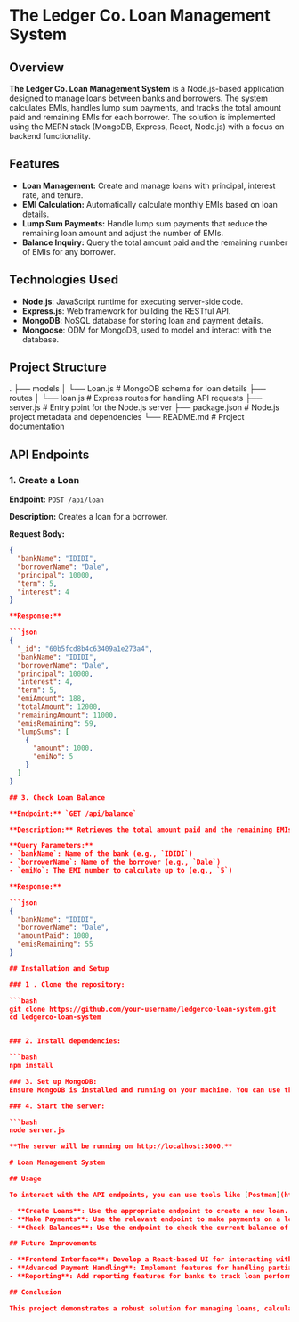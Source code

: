 # The Ledger Co. Loan Management System

## Overview

**The Ledger Co. Loan Management System** is a Node.js-based application designed to manage loans between banks and borrowers. The system calculates EMIs, handles lump sum payments, and tracks the total amount paid and remaining EMIs for each borrower. The solution is implemented using the MERN stack (MongoDB, Express, React, Node.js) with a focus on backend functionality.

## Features

- **Loan Management:** Create and manage loans with principal, interest rate, and tenure.
- **EMI Calculation:** Automatically calculate monthly EMIs based on loan details.
- **Lump Sum Payments:** Handle lump sum payments that reduce the remaining loan amount and adjust the number of EMIs.
- **Balance Inquiry:** Query the total amount paid and the remaining number of EMIs for any borrower.

## Technologies Used

- **Node.js**: JavaScript runtime for executing server-side code.
- **Express.js**: Web framework for building the RESTful API.
- **MongoDB**: NoSQL database for storing loan and payment details.
- **Mongoose**: ODM for MongoDB, used to model and interact with the database.

## Project Structure

.
├── models
│ └── Loan.js # MongoDB schema for loan details
├── routes
│ └── loan.js # Express routes for handling API requests
├── server.js # Entry point for the Node.js server
├── package.json # Node.js project metadata and dependencies
└── README.md # Project documentation

## API Endpoints

### 1. Create a Loan

**Endpoint:** `POST /api/loan`

**Description:** Creates a loan for a borrower.

**Request Body:**

````json
{
  "bankName": "IDIDI",
  "borrowerName": "Dale",
  "principal": 10000,
  "term": 5,
  "interest": 4
}

**Response:**

```json
{
  "_id": "60b5fcd8b4c63409a1e273a4",
  "bankName": "IDIDI",
  "borrowerName": "Dale",
  "principal": 10000,
  "interest": 4,
  "term": 5,
  "emiAmount": 188,
  "totalAmount": 12000,
  "remainingAmount": 11000,
  "emisRemaining": 59,
  "lumpSums": [
    {
      "amount": 1000,
      "emiNo": 5
    }
  ]
}

## 3. Check Loan Balance

**Endpoint:** `GET /api/balance`

**Description:** Retrieves the total amount paid and the remaining EMIs for a borrower.

**Query Parameters:**
- `bankName`: Name of the bank (e.g., `IDIDI`)
- `borrowerName`: Name of the borrower (e.g., `Dale`)
- `emiNo`: The EMI number to calculate up to (e.g., `5`)

**Response:**

```json
{
  "bankName": "IDIDI",
  "borrowerName": "Dale",
  "amountPaid": 1000,
  "emisRemaining": 55
}

## Installation and Setup

### 1 . Clone the repository:

```bash
git clone https://github.com/your-username/ledgerco-loan-system.git
cd ledgerco-loan-system


### 2. Install dependencies:

```bash
npm install

### 3. Set up MongoDB:
Ensure MongoDB is installed and running on your machine. You can use the default configuration, which assumes MongoDB is running on mongodb://localhost:27017/ledgerco.

### 4. Start the server:

```bash
node server.js

**The server will be running on http://localhost:3000.**

# Loan Management System

## Usage

To interact with the API endpoints, you can use tools like [Postman](https://www.postman.com/) or `curl`.

- **Create Loans**: Use the appropriate endpoint to create a new loan.
- **Make Payments**: Use the relevant endpoint to make payments on a loan.
- **Check Balances**: Use the endpoint to check the current balance of a loan.

## Future Improvements

- **Frontend Interface**: Develop a React-based UI for interacting with the system.
- **Advanced Payment Handling**: Implement features for handling partial EMI payments.
- **Reporting**: Add reporting features for banks to track loan performance.

## Conclusion

This project demonstrates a robust solution for managing loans, calculating EMIs, and handling payments using Node.js, Express, and MongoDB. The design is scalable, with a clear separation of concerns, making it easy to extend and maintain.


````
